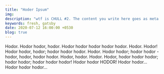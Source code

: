 ```yaml
---
title: "Hoder Ipsum"
img:
description: "wtf is CHULL #2. The content you write here goes as meta description and as a description for the post"
keywords: fresh, gatsby
date: 2020-07-12 16:00:00 +0530
blog: true
---
```


Hodor. Hodor hodor, hodor. Hodor hodor hodor hodor hodor. Hodor. Hodor! Hodor hodor, hodor; hodor hodor hodor. Hodor. Hodor hodor; hodor hodor - hodor, hodor, hodor hodor. Hodor, hodor. Hodor. Hodor, hodor hodor hodor; hodor hodor; hodor hodor hodor! Hodor hodor HODOR! Hodor hodor... Hodor hodor hodor...
